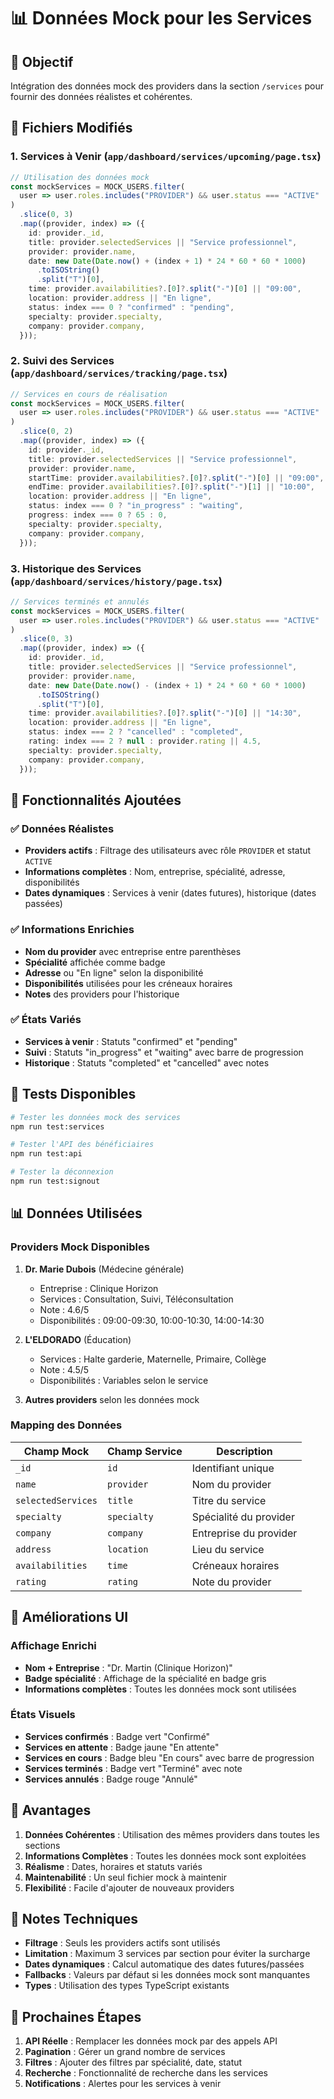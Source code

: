 # 📊 Données Mock pour les Services

## 🎯 Objectif

Intégration des données mock des providers dans la section `/services` pour fournir des données réalistes et cohérentes.

## 📁 Fichiers Modifiés

### 1. **Services à Venir** (`app/dashboard/services/upcoming/page.tsx`)

```typescript
// Utilisation des données mock
const mockServices = MOCK_USERS.filter(
  user => user.roles.includes("PROVIDER") && user.status === "ACTIVE"
)
  .slice(0, 3)
  .map((provider, index) => ({
    id: provider._id,
    title: provider.selectedServices || "Service professionnel",
    provider: provider.name,
    date: new Date(Date.now() + (index + 1) * 24 * 60 * 60 * 1000)
      .toISOString()
      .split("T")[0],
    time: provider.availabilities?.[0]?.split("-")[0] || "09:00",
    location: provider.address || "En ligne",
    status: index === 0 ? "confirmed" : "pending",
    specialty: provider.specialty,
    company: provider.company,
  }));
```

### 2. **Suivi des Services** (`app/dashboard/services/tracking/page.tsx`)

```typescript
// Services en cours de réalisation
const mockServices = MOCK_USERS.filter(
  user => user.roles.includes("PROVIDER") && user.status === "ACTIVE"
)
  .slice(0, 2)
  .map((provider, index) => ({
    id: provider._id,
    title: provider.selectedServices || "Service professionnel",
    provider: provider.name,
    startTime: provider.availabilities?.[0]?.split("-")[0] || "09:00",
    endTime: provider.availabilities?.[0]?.split("-")[1] || "10:00",
    location: provider.address || "En ligne",
    status: index === 0 ? "in_progress" : "waiting",
    progress: index === 0 ? 65 : 0,
    specialty: provider.specialty,
    company: provider.company,
  }));
```

### 3. **Historique des Services** (`app/dashboard/services/history/page.tsx`)

```typescript
// Services terminés et annulés
const mockServices = MOCK_USERS.filter(
  user => user.roles.includes("PROVIDER") && user.status === "ACTIVE"
)
  .slice(0, 3)
  .map((provider, index) => ({
    id: provider._id,
    title: provider.selectedServices || "Service professionnel",
    provider: provider.name,
    date: new Date(Date.now() - (index + 1) * 24 * 60 * 60 * 1000)
      .toISOString()
      .split("T")[0],
    time: provider.availabilities?.[0]?.split("-")[0] || "14:30",
    location: provider.address || "En ligne",
    status: index === 2 ? "cancelled" : "completed",
    rating: index === 2 ? null : provider.rating || 4.5,
    specialty: provider.specialty,
    company: provider.company,
  }));
```

## 🔧 Fonctionnalités Ajoutées

### ✅ **Données Réalistes**

- **Providers actifs** : Filtrage des utilisateurs avec rôle `PROVIDER` et statut `ACTIVE`
- **Informations complètes** : Nom, entreprise, spécialité, adresse, disponibilités
- **Dates dynamiques** : Services à venir (dates futures), historique (dates passées)

### ✅ **Informations Enrichies**

- **Nom du provider** avec entreprise entre parenthèses
- **Spécialité** affichée comme badge
- **Adresse** ou "En ligne" selon la disponibilité
- **Disponibilités** utilisées pour les créneaux horaires
- **Notes** des providers pour l'historique

### ✅ **États Variés**

- **Services à venir** : Statuts "confirmed" et "pending"
- **Suivi** : Statuts "in_progress" et "waiting" avec barre de progression
- **Historique** : Statuts "completed" et "cancelled" avec notes

## 🧪 Tests Disponibles

```bash
# Tester les données mock des services
npm run test:services

# Tester l'API des bénéficiaires
npm run test:api

# Tester la déconnexion
npm run test:signout
```

## 📊 Données Utilisées

### **Providers Mock Disponibles**

1. **Dr. Marie Dubois** (Médecine générale)
   - Entreprise : Clinique Horizon
   - Services : Consultation, Suivi, Téléconsultation
   - Note : 4.6/5
   - Disponibilités : 09:00-09:30, 10:00-10:30, 14:00-14:30

2. **L'ELDORADO** (Éducation)
   - Services : Halte garderie, Maternelle, Primaire, Collège
   - Note : 4.5/5
   - Disponibilités : Variables selon le service

3. **Autres providers** selon les données mock

### **Mapping des Données**

| Champ Mock         | Champ Service | Description            |
| ------------------ | ------------- | ---------------------- |
| `_id`              | `id`          | Identifiant unique     |
| `name`             | `provider`    | Nom du provider        |
| `selectedServices` | `title`       | Titre du service       |
| `specialty`        | `specialty`   | Spécialité du provider |
| `company`          | `company`     | Entreprise du provider |
| `address`          | `location`    | Lieu du service        |
| `availabilities`   | `time`        | Créneaux horaires      |
| `rating`           | `rating`      | Note du provider       |

## 🎨 Améliorations UI

### **Affichage Enrichi**

- **Nom + Entreprise** : "Dr. Martin (Clinique Horizon)"
- **Badge spécialité** : Affichage de la spécialité en badge gris
- **Informations complètes** : Toutes les données mock sont utilisées

### **États Visuels**

- **Services confirmés** : Badge vert "Confirmé"
- **Services en attente** : Badge jaune "En attente"
- **Services en cours** : Badge bleu "En cours" avec barre de progression
- **Services terminés** : Badge vert "Terminé" avec note
- **Services annulés** : Badge rouge "Annulé"

## 🚀 Avantages

1. **Données Cohérentes** : Utilisation des mêmes providers dans toutes les sections
2. **Informations Complètes** : Toutes les données mock sont exploitées
3. **Réalisme** : Dates, horaires et statuts variés
4. **Maintenabilité** : Un seul fichier mock à maintenir
5. **Flexibilité** : Facile d'ajouter de nouveaux providers

## 📝 Notes Techniques

- **Filtrage** : Seuls les providers actifs sont utilisés
- **Limitation** : Maximum 3 services par section pour éviter la surcharge
- **Dates dynamiques** : Calcul automatique des dates futures/passées
- **Fallbacks** : Valeurs par défaut si les données mock sont manquantes
- **Types** : Utilisation des types TypeScript existants

## 🔄 Prochaines Étapes

1. **API Réelle** : Remplacer les données mock par des appels API
2. **Pagination** : Gérer un grand nombre de services
3. **Filtres** : Ajouter des filtres par spécialité, date, statut
4. **Recherche** : Fonctionnalité de recherche dans les services
5. **Notifications** : Alertes pour les services à venir
